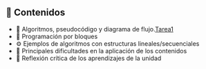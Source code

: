 ## 📖 **Contenidos**

- 🧠 Algoritmos, pseudocódigo y diagrama de flujo.[Tarea1](Naranjo_Pilar.Informe1.pdf)
- 🧩 Programación por bloques  
- ⚙️ Ejemplos de algoritmos con estructuras lineales/secuenciales  
- 🚧 Principales dificultades en la aplicación de los contenidos  
- 💭 Reflexión crítica de los aprendizajes de la unidad  
